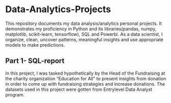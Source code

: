 # Data-Analytics-Projects

This repository documents my data analysis/analytics personal projects. It demonstrates my proficiency in Python and its libraries(pandas, numpy, matplotlib, scikit-learn, tensorflow), SQL and Powerbi. 
As a data scientist, I organize, clean, uncover patterns, meaningful insights and use appropriate models to make predictions. 


## Part 1- SQL-report

In this project, I was tasked hypothetically by the Head of the Fundraising at the charity organization “Education for All” to present insights from donation in order to come up with fundraising strategies and increase donations.
The datasets used in this project were gotten from Entrylevel Data Analyst program. 
